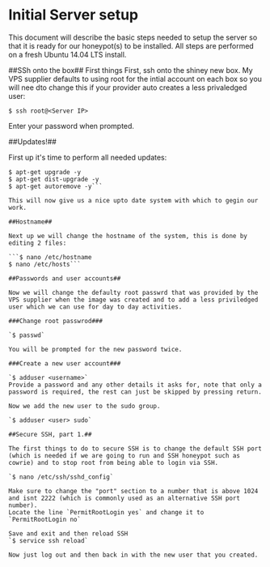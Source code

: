 # Initial Server setup

This document will describe the basic steps needed to setup the server so that it is ready for our honeypot(s) to be installed.
All steps are performed on a fresh Ubuntu 14.04 LTS install.

##SSh onto the box##
First things First, ssh onto the shiney new box. My VPS supplier defaults to using root for the intial account on each box so you will nee dto change this if your provider auto creates a less privaledged user:

`$ ssh root@<Server IP>`

Enter your password when prompted.

##Updates!##

First up it's time to perform all needed updates:

```$ apt-get update
$ apt-get upgrade -y
$ apt-get dist-upgrade -y
$ apt-get autoremove -y```

This will now give us a nice upto date system with which to gegin our work.

##Hostname##

Next up we will change the hostname of the system, this is done by editing 2 files:

```$ nano /etc/hostname
$ nano /etc/hosts```

##Passwords and user accounts##

Now we will change the defaulty root passwrd that was provided by the VPS supplier when the image was created and to add a less priviledged user which we can use for day to day activities.

###Change root passwrod###

`$ passwd`

You will be prompted for the new password twice.

###Create a new user account###

`$ adduser <username>`
Provide a password and any other details it asks for, note that only a password is required, the rest can just be skipped by pressing return.

Now we add the new user to the sudo group.

`$ adduser <user> sudo`

##Secure SSH, part 1.##

The first things to do to secure SSH is to change the default SSH port (which is needed if we are going to run and SSH honeypot such as cowrie) and to stop root from being able to login via SSH.

`$ nano /etc/ssh/sshd_config`

Make sure to change the "port" section to a number that is above 1024 and isnt 2222 (which is commonly used as an alternative SSH port number).
Locate the line `PermitRootLogin yes` and change it to `PermitRootLogin no`

Save and exit and then reload SSH
`$ service ssh reload`

Now just log out and then back in with the new user that you created.
